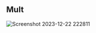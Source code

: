 ## Mult

![Screenshot 2023-12-22 222811](https://github.com/Velavan-SR/nand2tetris-Part1/assets/139621147/160c7785-9841-48a8-85ad-b6ad9cb5d80f)
